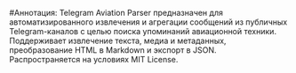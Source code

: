#Аннотация:
Telegram Aviation Parser предназначен для автоматизированного извлечения и агрегации сообщений из публичных Telegram-каналов с целью поиска упоминаний авиационной техники. Поддерживает извлечение текста, медиа и метаданных, преобразование HTML в Markdown и экспорт в JSON. Распространяется на условиях MIT License.
